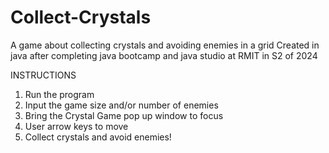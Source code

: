 # Collect-Crystals
A game about collecting crystals and avoiding enemies in a grid
Created in java after completing java bootcamp and java studio at RMIT in S2 of 2024

INSTRUCTIONS

1. Run the program
2. Input the game size and/or number of enemies
3. Bring the Crystal Game pop up window to focus
4. User arrow keys to move
5. Collect crystals and avoid enemies!

